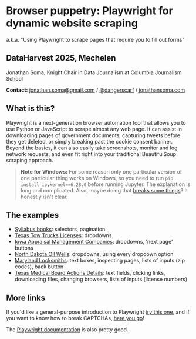 # Browser puppetry: Playwright for dynamic website scraping

a.k.a. "Using Playwright to scrape pages that require you to fill out forms"

## DataHarvest 2025, Mechelen

Jonathan Soma, Knight Chair in Data Journalism at Columbia Journalism School

**Contact:** [jonathan.soma@gmail.com](mailto:jonathan.soma@gmail.com) / [@dangerscarf](https://twitter.com/dangerscarf) / [jonathansoma.com](https://jonathansoma.com/)

## What is this?

Playwright is a next-generation browser automation tool that allows you to use Python or JavaScript to scrape almost any web page. It can assist in downloading pages of government documents, capturing tweets before they get deleted, or simply breaking past the cookie consent banner. Beyond the basics, it can also easily take screenshots, monitor and log network requests, and even fit right into your traditional BeautifulSoup scraping approach.

> **Note for Windows:** For some reason only one particular version of one particular thing works on Windows, so you need to run `pip install ipykernel==6.28.0` before running Jupyter. The explanation is long and complicated. Also, maybe doing that [breaks some things](https://github.com/ipython/ipykernel/issues/1190)? It honestly isn't clear.

## The examples

- [Syllabus books](00-OpenSyllabus.ipynb): selectors, pagination
- [Texas Tow Trucks Licenses](01-Texas%20Tow%20Trucks%20Licenses.ipynb): dropdowns
- [Iowa Appraisal Management Companies](02-Iowa%20Appraisal%20Management%20Companies.ipynb): dropdowns, 'next page' buttons
- [North Dakota Oil Wells](03-North%20Dakota%20Oil%20Wells.ipynb): dropdowns, using every dropdown option
- [Maryland Locksmiths](04-Maryland%20Locksmiths.ipynb): text boxes, inspecting pages, lists of inputs (zip codes), back button
- [Texas Medical Board Actions Details](05-Texas%20Medical%20Board%20Actions%20Details.ipynb): text fields, clicking links, downloading files, changing browsers, lists of inputs (license numbers)

## More links

If you'd like a general-purpose introduction to Playwright [try this one](https://jsoma.github.io/advanced-scraping-with-playwright/), and if you want to know how to break CAPTCHAs, [here you go](https://jonathansoma.com/everything/scraping/solving-captchas-in-playwright-with-nopecha/)!

The [Playwright documentation](https://playwright.dev/python/) is also pretty good.